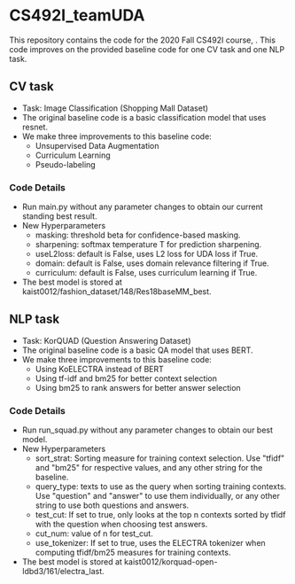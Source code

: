 
# CS492I_teamUDA

This repository contains the code for the 2020 Fall CS492I course, <Deep Learning for Real-World Problems>. This code improves on the provided baseline code for one CV task and one NLP task.

## CV task
* Task: Image Classification (Shopping Mall Dataset)
* The original baseline code is a basic classification model that uses resnet.
* We make three improvements to this baseline code:
  * Unsupervised Data Augmentation
  * Curriculum Learning
  * Pseudo-labeling

### Code Details
* Run main.py without any parameter changes to obtain our current standing best result.
* New Hyperparameters
	* masking: threshold beta for confidence-based masking.
	* sharpening: softmax temperature T for prediction sharpening.
	* useL2loss: default is False, uses L2 loss for UDA loss if True.
	* domain: default is False, uses domain relevance filtering if True.
	* curriculum: default is False, uses curriculum learning if True.
* The best model is stored at kaist0012/fashion_dataset/148/Res18baseMM_best.

## NLP task
* Task: KorQUAD (Question Answering Dataset)
* The original baseline code is a basic QA model that uses BERT.
* We make three improvements to this baseline code:
  * Using KoELECTRA instead of BERT
  * Using tf-idf and bm25 for better context selection
  * Using bm25 to rank answers for better answer selection

### Code Details
* Run run_squad.py without any parameter changes to obtain our best model.
* New Hyperparameters
	* sort_strat: Sorting measure for training context selection. Use "tfidf" and "bm25" for respective values, and any other string for the baseline.
	* query_type: texts to use as the query when sorting training contexts. Use "question" and "answer" to use them individually, or any other string to use both questions and answers.
	* test_cut: If set to true, only looks at the top n contexts sorted by tfidf with the question when choosing test answers.
	* cut_num: value of n for test_cut.
	* use_tokenizer: If set to true, uses the ELECTRA tokenizer when computing tfidf/bm25 measures for training contexts.
* The best model is stored at kaist0012/korquad-open-ldbd3/161/electra_last.
